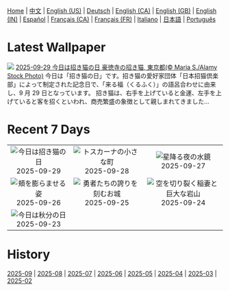[Home](../README.md) | [中文](zh-CN.md) | [English (US)](en-US.md) | [Deutsch](de-DE.md) | [English (CA)](en-CA.md) | [English (GB)](en-GB.md) | [English (IN)](en-IN.md) | [Español](es-ES.md) | [Français (CA)](fr-CA.md) | [Français (FR)](fr-FR.md) | [Italiano](it-IT.md) | [日本語](ja-JP.md) | [Português](pt-BR.md)

# Latest Wallpaper
![](https://www.bing.com/th?id=OHR.ManekiNeko_JA-JP6063646197_UHD.jpg)
[2025-09-29 今日は招き猫の日 豪徳寺の招き猫, 東京都(© Maria S./Alamy Stock Photo)](https://www.bing.com/th?id=OHR.ManekiNeko_JA-JP6063646197_UHD.jpg)
今日は「招き猫の日」です。招き猫の愛好家団体「日本招猫倶楽部」によって制定された記念日で、「来る福（くるふく）」の語呂合わせに由来し、9 月 29 日となっています。 招き猫は、右手を上げていると金運、左手を上げていると客を招くといわれ、商売繁盛の象徴として親しまれてきました…

# Recent 7 Days
|  |  |  |
|:---:|:---:|:---:|
| ![](https://www.bing.com/th?id=OHR.ManekiNeko_JA-JP6063646197_400x240.jpg "今日は招き猫の日") 2025-09-29 | ![](https://www.bing.com/th?id=OHR.PienzaItaly_JA-JP1964382138_400x240.jpg "トスカーナの小さな町") 2025-09-28 | ![](https://www.bing.com/th?id=OHR.TankLakes_JA-JP1667519475_400x240.jpg "星降る夜の水鏡") 2025-09-27 |
| ![](https://www.bing.com/th?id=OHR.AutumnChipmunk_JA-JP1455684810_400x240.jpg "頬を膨らませる姿") 2025-09-26 | ![](https://www.bing.com/th?id=OHR.FortChittorgarh_JA-JP1975287268_400x240.jpg "勇者たちの誇りを刻むお城") 2025-09-25 | ![](https://www.bing.com/th?id=OHR.BearLodge_JA-JP0426816004_400x240.jpg "空を切り裂く稲妻と巨大な岩山") 2025-09-24 |
| ![](https://www.bing.com/th?id=OHR.AutumnEquinox2025_JA-JP9152081751_400x240.jpg "今日は秋分の日") 2025-09-23 |  |  |

# History
[2025-09](../archives/wallpaper/ja-JP/w_2025_09.md) | [2025-08](../archives/wallpaper/ja-JP/w_2025_08.md) | [2025-07](../archives/wallpaper/ja-JP/w_2025_07.md) | [2025-06](../archives/wallpaper/ja-JP/w_2025_06.md) | [2025-05](../archives/wallpaper/ja-JP/w_2025_05.md) | [2025-04](../archives/wallpaper/ja-JP/w_2025_04.md) | [2025-03](../archives/wallpaper/ja-JP/w_2025_03.md) | [2025-02](../archives/wallpaper/ja-JP/w_2025_02.md)

